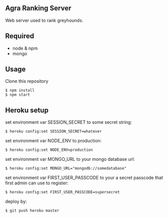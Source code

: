 ## Agra Ranking Server

Web server used to rank greyhounds.

## Required
- node & npm
- mongo

## Usage

Clone this repository

    $ npm install
    $ npm start

## Heroku setup
set environment var SESSION_SECRET to some secret string:

`$ heroku config:set SESSION_SECRET=whatever`
    
set environment var NODE_ENV to production:
 
`$ heroku config:set NODE_ENV=production`
    
set environment var MONGO_URL to your mongo database url:

`$ heroku config:set MONGO_URL="mongodb://somedatabase"`
   
set environment var FIRST_USER_PASSCODE to your a secret passcode that first admin can use to register:
   
`$ heroku config:set FIRST_USER_PASSCODE=supersecret`
    
deploy by:

`$ git push heroku master`